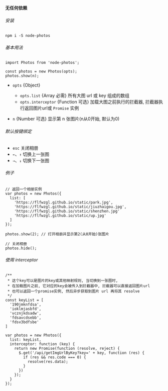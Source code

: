 **无任何依赖**

###### 安装
```
npm i -S node-photos
```

###### 基本用法
```
import Photos from 'node-photos';

const photos = new Photos(opts);
photos.show(n);
```

* `opts` {Object}
  * `opts.list` {Array 必需} 所有大图 url 或 key 组成的数组
  * `opts.interceptor` {Function 可选} 加载大图之前执行的拦截器, 拦截器执行返回图片url或 `Promise` 实例

* `n` {Number 可选} 显示第 n 张图片(n从0开始, 默认为0)


###### 默认按键绑定
* `esc` 关闭相册
* `←`、`↑` 切换上一张图
* `→`、`↓` 切换下一张图


###### 例子
```
// 返回一个相册实例
var photos = new Photos({
  list: [
    'https://flfwzgl.github.io/static/park.jpg',
    'https://flfwzgl.github.io/static/jiuzhaigou.jpg',
    'https://flfwzgl.github.io/static/shenzhen.jpg'
    'https://flfwzgl.github.io/static/up.jpg'
  ]
});

photos.show(2); // 打开相册并显示第2(从0开始)张图片

// 关闭相册
photos.hide();
```


###### 使用 interceptor
```
/**
 * 这个key可以是图片的key或其他映射规则, 当切换到一张图时,
 * 在加载图片之前, 它对应的key会被传入到拦截器中, 拦截器可以直接返回图片url
 * 也可以返回一个promise实例, 然后异步获取到图片 url 再将其 resolve 
 */
const keyList = [
  '190jmknfdsa',
  'ioklmjasbfd',
  'vcznjkdsadw',
  'fdsavcdsebb',
  'fdsv3bdfsbe'
]

var photos = new Photos({
  list: keyList,
  interceptor: function (key) {
    return new Promise(function (resolve, reject) {
      $.get('/api/getImgUrlByKey?key=' + key, function (res) {
        if (res && res.code === 0) {
          resolve(res.data);
        }
      })
    });
  }
});
```




